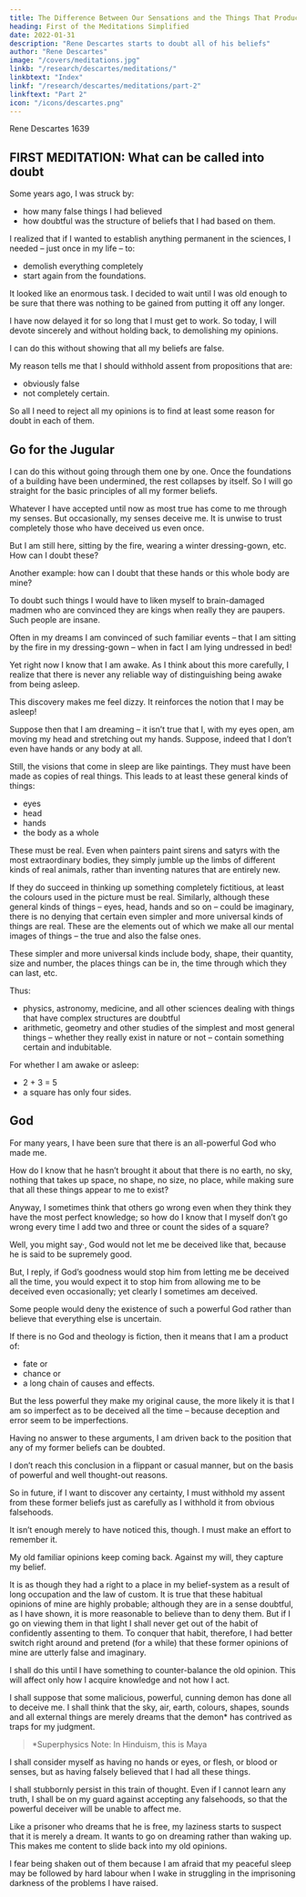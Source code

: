 ```yaml
---
title: The Difference Between Our Sensations and the Things That Produce Them
heading: First of the Meditations Simplified
date: 2022-01-31
description: "Rene Descartes starts to doubt all of his beliefs"
author: "Rene Descartes"
image: "/covers/meditations.jpg"
linkb: "/research/descartes/meditations/"
linkbtext: "Index"
linkf: "/research/descartes/meditations/part-2"
linkftext: "Part 2"
icon: "/icons/descartes.png"
---
```



Rene Descartes 1639

<!-- Source= Meditations on First Philosophy in which are demonstrated the existence of God and the distinction between the human soul and the body, by René Descartes, translated by John Cottingham. Published by Cambridge University Press.
Transcribed= by Andy Blunden. -->


## FIRST MEDITATION: What can be called into doubt

Some years ago, I was struck by:
- how many false things I had believed
- how doubtful was the structure of beliefs that I had based on them. 

I realized that if I wanted to establish anything permanent in the sciences, I needed – just once in my life – to:
- demolish everything completely
- start again from the foundations. 

It looked like an enormous task. I decided to wait until I was old enough to be sure that there was nothing to be gained from putting it off any longer. 

I have now delayed it for so long that I must get to work. <!--  have no excuse for going on planning to do it rather than getting to work. --> So today, <!-- I have set all my worries aside and arranged for myself a clear stretch of free time. I am here quite alone, and at last --> I will devote sincerely and without holding back, to demolishing my opinions.

I can do this without showing that all my beliefs are false. <!-- , which is probably more than I could ever manage. --> 

My reason tells me that I should withhold assent from propositions that are:
- obviously false
- not completely certain. 

So all I need to reject all my opinions is to find at least some reason for doubt in each of them. 

## Go for the Jugular

I can do this without going through them one by one. Once the foundations of a building have been undermined, the rest collapses by itself. So I will go straight for the basic principles of all my former beliefs.

Whatever I have accepted until now as most true has come to me through my senses. But occasionally, my senses deceive me. It is unwise to trust completely those who have deceived us even once.

<!-- Yet although the senses sometimes deceive us about objects that are very small or distant, that doesn’t apply to  -->

But I am still here, sitting by the fire, wearing a winter dressing-gown, etc. How can I doubt these? <!-- It seems to be quite impossible to doubt beliefs like these, which come from the senses. -->

Another example: how can I doubt that these hands or this whole body are mine? 

To doubt such things I would have to liken myself to brain-damaged madmen who are convinced they are kings when really they are paupers<!-- , or say they are dressed in purple when they are naked, or that they are pumpkins, or made of glass -->. Such people are insane. <!-- , and I would be thought equally mad if I modelled myself on them. -->

<!-- What a brilliant piece of reasoning! --> 

<!-- As if I were not a man who sleeps at night and often has all the same experiences while asleep as madmen do when awake – indeed sometimes even more improbable ones.  -->

Often in my dreams I am convinced of such familiar events – that I am sitting by the fire in my dressing-gown – when in fact I am lying undressed in bed! 

<!--  my eyes are certainly wide open when I look at this piece of paper; I shake my head and it isn’t asleep. When I rub one hand against the other, I do it deliberately and know what I am doing. This wouldn’t all happen with such clarity to someone asleep. -->

<!-- As if I didn’t remember other occasions when I have been tricked by exactly similar thoughts while asleep! --> Yet right now I know that I am awake. As I think about this more carefully, I realize that there is never any reliable way of distinguishing being awake from being asleep.

This discovery makes me feel dizzy. It reinforces the notion that I may be asleep! 

Suppose then that I am dreaming – it isn’t true that I, with my eyes open, am moving my head and stretching out my hands. Suppose, indeed that I don’t even have hands or any body at all.

Still, the visions that come in sleep are like paintings. They must have been made as copies of real things. This leads to at least these general kinds of things:
- eyes
- head
- hands
- the body as a whole 

These must be real. Even when painters paint sirens and satyrs with the most extraordinary bodies, they simply jumble up the limbs of different kinds of real animals, rather than inventing natures that are entirely new. 

If they do succeed in thinking up something completely fictitious, at least the colours used in the picture must be real. Similarly, although these general kinds of things – eyes, head, hands and so on – could be imaginary, there is no denying that certain even simpler and more universal kinds of things are real. These are the elements out of which we make all our mental images of things – the true and also the false ones.

These simpler and more universal kinds include body, shape, their quantity, size and number, the places things can be in, the time through which they can last, etc.

Thus:
- physics, astronomy, medicine, and all other sciences dealing with things that have complex structures are doubtful
- arithmetic, geometry and other studies of the simplest and most general things – whether they really exist in nature or not – contain something certain and indubitable. 

For whether I am awake or asleep:
- 2 + 3 = 5
- a square has only four sides. 

<!-- It seems impossible to suspect that such obvious truths might be false. -->

## God

For many years, I have been sure that there is an all-powerful God who made me. 

How do I know that he hasn’t brought it about that there is no earth, no sky, nothing that takes up space, no shape, no size, no place, while making sure that all these things appear to me to exist? 

Anyway, I sometimes think that others go wrong even when they think they have the most perfect knowledge; so how do I know that I myself don’t go wrong every time I add two and three or count the sides of a square? 

Well, you might say·, God would not let me be deceived like that, because he is said to be supremely good. 

But, I reply, if God’s goodness would stop him from letting me be deceived all the time, you would expect it to stop him from allowing me to be deceived even occasionally; yet clearly I sometimes am deceived.

Some people would deny the existence of such a powerful God rather than believe that everything else is uncertain. 

If there is no God and theology is fiction, then it means that I am a product of:
- fate or 
- chance or 
- a long chain of causes and effects. 

But the less powerful they make my original cause, the more likely it is that I am so imperfect as to be deceived all the time – because deception and error seem to be imperfections. 

Having no answer to these arguments, I am driven back to the position that any of my former beliefs can be doubted. 

I don’t reach this conclusion in a flippant or casual manner, but on the basis of powerful and well thought-out reasons. 

So in future, if I want to discover any certainty, I must withhold my assent from these former beliefs just as carefully as I withhold it from obvious falsehoods.

It isn’t enough merely to have noticed this, though. I must make an effort to remember it. 

My old familiar opinions keep coming back. Against my will, they capture my belief. 

It is as though they had a right to a place in my belief-system as a result of long occupation and the law of custom. It is true that these habitual opinions of mine are highly probable; although they are in a sense doubtful, as I have shown, it is more reasonable to believe than to deny them. But if I go on viewing them in that light I shall never get out of the habit of confidently assenting to them. To conquer that habit, therefore, I had better switch right around and pretend (for a while) that these former opinions of mine are utterly false and imaginary. 

I shall do this until I have something to counter-balance the old opinion. <!-- , and the distorting influence of habit no longer prevents me from judging correctly. --> This will affect only how I acquire knowledge and not <!-- However far I go in my distrustful attitude, no actual harm will come of it, because my project won’t --> how I act.

I shall suppose that some malicious, powerful, cunning demon has done all to deceive me. <!--  – rather than this being done by God, who is supremely good and the source of truth. --> I shall think that the sky, air, earth, colours, shapes, sounds and all external things are merely dreams that the demon* has contrived as traps for my judgment.

> *Superphysics Note: In Hinduism, this is Maya


I shall consider myself as having no hands or eyes, or flesh, or blood or senses, but as having falsely believed that I had all these things. 

I shall stubbornly persist in this train of thought. Even if I cannot learn any truth, I shall be on my guard against accepting any falsehoods, so that the powerful deceiver will be unable to affect me. 

<!-- This will be hard work, though, and a kind of laziness pulls me back into my old ways. -->

Like a prisoner who dreams that he is free, my laziness starts to suspect that it is merely a dream. It wants to go on dreaming rather than waking up. This makes me content to slide back into my old opinions. 

I fear being shaken out of them because I am afraid that my peaceful sleep may be followed by hard labour when I wake in struggling in the imprisoning darkness of the problems I have raised.

